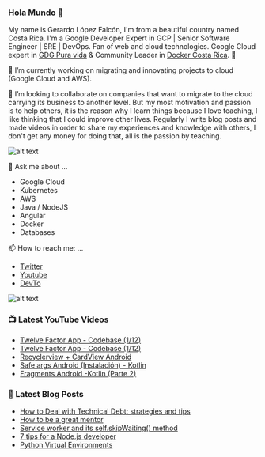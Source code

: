 ### Hola Mundo 👋
My name is Gerardo López Falcón, I'm from a beautiful country named Costa Rica. I'm a Google Developer Expert in GCP | Senior Software Engineer | SRE | DevOps. Fan of web and cloud technologies. Google Cloud expert in [GDG Pura vida](https://twitter.com/gdgpuravida) & Community Leader in [Docker Costa Rica](https://twitter.com/DockerTico). :rocket:

🔭 I’m currently working on migrating and innovating projects to cloud (Google Cloud and AWS). 


🌱 I’m looking to collaborate on companies that want to migrate to the cloud carrying its business to another level. But my most motivation and passion is to help others, it is the reason why I learn things because I love teaching, I like thinking that I could improve other lives. Regularly I write blog posts and made videos in order to share my experiences and knowledge with others, I don't get any money for doing that, all is the passion by teaching.

![alt text](https://media.giphy.com/media/KEG5UtvXUD7WPIhhuy/giphy.gif)

💬 Ask me about ...
  - Google Cloud
  - Kubernetes
  - AWS
  - Java / NodeJS
  - Angular
  - Docker
  - Databases
  
📫 How to reach me: ...
  - [Twitter](https://twitter.com/gelopfalcon)
  - [Youtube](https://www.youtube.com/channel/UCypyV-geyQF6gfBJlhb1DVA?view_as=subscriber)
  - [DevTo](https://dev.to/gelopfalcon)
  
  ![alt text](  https://media.giphy.com/media/7OWuHbNytj2RAiXtaa/giphy.gif)
  
  
### 📺 Latest YouTube Videos
<!-- YOUTUBE:START -->
- [Twelve Factor App - Codebase (1/12)](https://www.youtube.com/watch?v=YUCZBpnKYE8)
- [Twelve Factor App - Codebase (1/12)](https://www.youtube.com/watch?v=GvcyTG5ihC8)
- [Recyclerview + CardView Android](https://www.youtube.com/watch?v=YG0p5fCItlw)
- [Safe args Android (Instalación) - Kotlin](https://www.youtube.com/watch?v=VAySc3s7kIA)
- [Fragments Android -Kotlin (Parte 2)](https://www.youtube.com/watch?v=Gb5QLhp0Txg)
<!-- YOUTUBE:END -->
  
### 📕 Latest Blog Posts
<!-- BLOG-POST-LIST:START -->
- [How to Deal with Technical Debt: strategies and tips](https://dev.to/gelopfalcon/how-to-deal-with-technical-debt-strategies-and-tips-5blh)
- [How to be a great mentor](https://dev.to/gelopfalcon/how-to-be-a-great-mentor-28p8)
- [Service worker and its self.skipWaiting() method](https://dev.to/gelopfalcon/service-worker-and-its-self-skipwaiting-44o5)
- [7 tips for a Node.js developer](https://dev.to/gelopfalcon/7-tips-for-a-node-js-developer-3233)
- [Python Virtual Environments](https://dev.to/gelopfalcon/python-virtual-environments-25gc)
<!-- BLOG-POST-LIST:END -->

  
<!--
**gelopfalcon/gelopfalcon** is a ✨ _special_ ✨ repository because its `README.md` (this file) appears on your GitHub profile.

Here are some ideas to get you started:

- 🔭 I’m currently working on ...
- 🌱 I’m currently learning ...
- 👯 I’m looking to collaborate on ...
- 🤔 I’m looking for help with ...
- 💬 Ask me about ...
- 📫 How to reach me: ...
- 😄 Pronouns: ...
- ⚡ Fun fact: ...
-->
